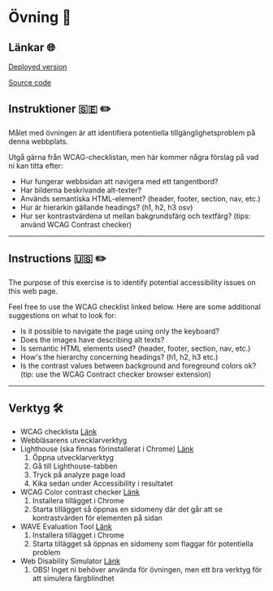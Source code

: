 # Övning 📝

## Länkar 🌐

[Deployed version](https://bad-accessibility-website.vercel.app/)

[Source code](https://github.com/MatildaMared/bad-accessibility-website)

## Instruktioner 🇸🇪 ✏️

Målet med övningen är att identifiera potentiella tillgänglighetsproblem på denna
webbplats.

Utgå gärna från WCAG-checklistan, men här kommer några förslag på vad ni kan
titta efter:

- Hur fungerar webbsidan att navigera med ett tangentbord?
- Har bilderna beskrivande alt-texter?
- Används semantiska HTML-element? (header, footer, section, nav, etc.)
- Hur är hierarkin gällande headings? (h1, h2, h3 osv)
- Hur ser kontrastvärdena ut mellan bakgrundsfärg och textfärg? (tips: använd
  WCAG Contrast checker)

---

## Instructions 🇺🇸 ✏️

The purpose of this exercise is to identify potential accessibility issues on 
this web page.

Feel free to use the WCAG checklist linked below. Here are some additional suggestions
on what to look for:

- Is it possible to navigate the page using only the keyboard?
- Does the images have describing alt texts?
- Is semantic HTML elements used? (header, footer, section, nav, etc.)
- How's the hierarchy concerning headings? (h1, h2, h3 etc.)
- Is the contrast values between background and foreground colors ok? 
  (tip: use the WCAG Contract checker browser extension)

---

## Verktyg 🛠️

- WCAG checklista [Länk](https://webbriktlinjer.se/wcag/?checklista)
- Webbläsarens utvecklarverktyg
- Lighthouse (ska finnas förinstallerat i Chrome)
  [Länk](https://chrome.google.com/webstore/detail/lighthouse/blipmdconlkpinefehnmjammfjpmpbjk)
  1. Öppna utvecklarverktyg
  2. Gå till Lighthouse-tabben
  3. Tryck på analyze page load
  4. Kika sedan under Accessibility i resultatet
- WCAG Color contrast checker
  [Länk](https://chrome.google.com/webstore/detail/wcag-color-contrast-check/plnahcmalebffmaghcpcmpaciebdhgdf)
  1. Installera tillägget i Chrome
  2. Starta tillägget så öppnas en sidomeny där det går att se kontrastvärden
     för elementen på sidan
- WAVE Evaluation Tool
  [Länk](https://chrome.google.com/webstore/detail/wave-evaluation-tool/jbbplnpkjmmeebjpijfedlgcdilocofh)
  1. Installera tillägget i Chrome
  2. Starta tillägget så öppnas en sidomeny som flaggar för potentiella problem
- Web Disability Simulator 
  [Länk](https://chrome.google.com/webstore/detail/web-disability-simulator/olioanlbgbpmdlgjnnampnnlohigkjla?hl=sv)
  1.  OBS! Inget ni behöver använda för övningen, men ett bra verktyg för att simulera färgblindhet
